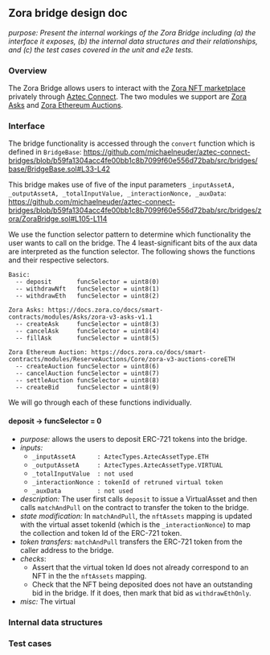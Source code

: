 ## Zora bridge design doc

_purpose: Present the internal workings of the Zora Bridge including (a) the interface it exposes, (b) the internal data structures and
their relationships, and (c) the test cases covered in the unit and e2e tests._

### Overview 

The Zora Bridge allows users to interact with the [Zora NFT marketplace](https://zora.co/) privately through [Aztec Connect](https://aztec.network/connect/).
The two modules we support are [Zora Asks](https://docs.zora.co/docs/smart-contracts/modules/Asks/zora-v3-asks-v1.1) and [Zora Ethereum Auctions](https://docs.zora.co/docs/smart-contracts/modules/ReserveAuctions/Core/zora-v3-auctions-coreETH).

### Interface

The bridge functionality is accessed through the `convert` function which is defined in `BridgeBase`: https://github.com/michaelneuder/aztec-connect-bridges/blob/b59fa1304acc4fe00bb1c8b7099f60e556d72bab/src/bridges/base/BridgeBase.sol#L33-L42

This bridge makes use of five of the input parameters `_inputAssetA, _outputAssetA, _totalInputValue, _interactionNonce, _auxData`: https://github.com/michaelneuder/aztec-connect-bridges/blob/b59fa1304acc4fe00bb1c8b7099f60e556d72bab/src/bridges/zora/ZoraBridge.sol#L105-L114

We use the function selector pattern to determine which functionality the user wants to call on the bridge. The 4 least-significant bits of the 
aux data are interpreted as the function selector. The following shows the functions and their respective selectors.

```
Basic:
  -- deposit       funcSelector = uint8(0)
  -- withdrawNft   funcSelector = uint8(1)
  -- withdrawEth   funcSelector = uint8(2)

Zora Asks: https://docs.zora.co/docs/smart-contracts/modules/Asks/zora-v3-asks-v1.1
  -- createAsk     funcSelector = uint8(3)
  -- cancelAsk     funcSelector = uint8(4)
  -- fillAsk       funcSelector = uint8(5)

Zora Ethereum Auction: https://docs.zora.co/docs/smart-contracts/modules/ReserveAuctions/Core/zora-v3-auctions-coreETH
  -- createAuction funcSelector = uint8(6)
  -- cancelAuction funcSelector = uint8(7)
  -- settleAuction funcSelector = uint8(8)
  -- createBid     funcSelector = uint8(9)
```

We will go through each of these functions individually. 

#### deposit -> funcSelector = 0

- _purpose:_ allows the users to deposit ERC-721 tokens into the bridge. 
- _inputs:_ 
  - `_inputAssetA      : AztecTypes.AztecAssetType.ETH`
  - `_outputAssetA     : AztecTypes.AztecAssetType.VIRTUAL`
  - `_totalInputValue  : not used`
  - `_interactionNonce : tokenId of retruned virtual token`
  - `_auxData          : not used`
- _description:_ The user first calls `deposit` to issue a VirtualAsset and then calls `matchAndPull` on the contract to transfer the token to the bridge. 
- _state modification:_ In `matchAndPull`, the `nftAssets` mapping is updated with the virtual asset tokenId (which is the `_interactionNonce`) to map the 
collection and token Id of the ERC-721 token.
- _token transfers:_ `matchAndPull` transfers the ERC-721 token from the caller address to the bridge.
- _checks_: 
  - Assert that the virtual token Id does not already correspond to an NFT in the the `nftAssets` mapping.
  - Check that the NFT being deposited does not have an outstanding bid in the bridge. If it does, then mark that bid as `withdrawEthOnly`.
- _misc:_ The virtual 

### Internal data structures

### Test cases
